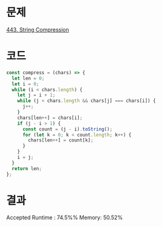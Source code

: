 # 문제

[443. String Compression](https://leetcode.com/problems/string-compression/description/)

# 코드

```javascript
const compress = (chars) => {
  let len = 0;
  let i = 0;
  while (i < chars.length) {
    let j = i + 1;
    while (j < chars.length && chars[j] === chars[i]) {
      j++;
    }
    chars[len++] = chars[i];
    if (j - i > 1) {
      const count = (j - i).toString();
      for (let k = 0; k < count.length; k++) {
        chars[len++] = count[k];
      }
    }
    i = j;
  }
  return len;
};
```

# 결과

Accepted
Runtime : 74.5%%
Memory: 50.52%
